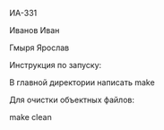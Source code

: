 ИА-331  

Иванов Иван  

Гмыря Ярослав  
  
Инструкция по запуску:  

В главной директории написать make

Для очистки объектных файлов:

make clean

